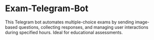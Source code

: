 # Exam-Telegram-Bot
This Telegram bot automates multiple-choice exams by sending image-based questions, collecting responses, and managing user interactions during specified hours. Ideal for educational assessments.
